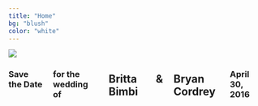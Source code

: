 ```yaml
---
title: "Home"
bg: "blush"
color: "white"
---
```


<div class="row">
    <div class="large-8 small-12 medium-12 columns">
        <img src="/img/docks.jpg" />
    </div>
    <div class="large-4 small-12 medium-12 columns save-date">
        <h3>Save the Date</h3>
        <h3>for the wedding of</h3>
        <h2 class=""><strong>Britta Bimbi</strong></h2>
        <h2 class="">&</h2>
        <h2 class=""><strong>Bryan Cordrey</strong></h2>
        <h3>April 30, 2016</h3>
    </div>
</div>
